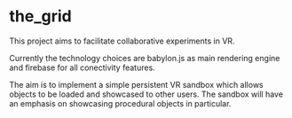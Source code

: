 # the_grid

This project aims to facilitate collaborative experiments in VR.

Currently the technology choices are babylon.js as main rendering engine and firebase for all conectivity features.

The aim is to implement a simple persistent VR sandbox which allows objects to be loaded and showcased to other users. The sandbox will have an emphasis on showcasing procedural objects in particular.